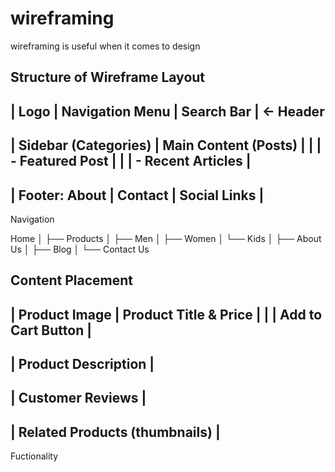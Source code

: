 # wireframing
wireframing is useful when it comes to design

Structure of Wireframe
Layout 
-------------------------------------------------
| Logo | Navigation Menu | Search Bar           | ← Header
-------------------------------------------------
| Sidebar (Categories) | Main Content (Posts)   |
|                      | - Featured Post        |
|                      | - Recent Articles      |
-------------------------------------------------
| Footer: About | Contact | Social Links        |
-------------------------------------------------


Navigation

Home
│
├── Products
│     ├── Men
│     ├── Women
│     └── Kids
│
├── About Us
│
├── Blog
│
└── Contact Us


Content Placement
-------------------------------------------------
| Product Image | Product Title & Price         |
|                | Add to Cart Button            |
-------------------------------------------------
| Product Description                            |
-------------------------------------------------
| Customer Reviews                               |
-------------------------------------------------
| Related Products (thumbnails)                  |
-------------------------------------------------


Fuctionality


